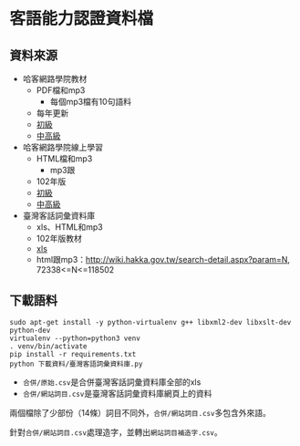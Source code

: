 # 客語能力認證資料檔

## 資料來源
* 哈客網路學院教材
  * PDF檔和mp3
    * 每個mp3檔有10句語料
  * 每年更新
  * [初級](http://elearning.hakka.gov.tw/Kaga/Kaga_QDPrimary.aspx)
  * [中高級](http://elearning.hakka.gov.tw/Kaga/Kaga_QDMiddle.aspx)
* 哈客網路學院線上學習
  * HTML檔和mp3
    * mp3跟
  * 102年版
  * [初級](http://elearning.hakka.gov.tw/Kaga/wikiwords1.aspx)
  * [中高級](http://elearning.hakka.gov.tw/Kaga/wikiwords2.aspx)
* 臺灣客話詞彙資料庫
  * xls、HTML和mp3
  * 102年版教材
  * [xls](http://wiki.hakka.gov.tw/download-word.aspx)
  * html跟mp3：<http://wiki.hakka.gov.tw/search-detail.aspx?param=N>, 72338<=N<=118502
  
  
## 下載語料
```
sudo apt-get install -y python-virtualenv g++ libxml2-dev libxslt-dev python-dev
virtualenv --python=python3 venv
. venv/bin/activate
pip install -r requirements.txt
python 下載資料/臺灣客語詞彙資料庫.py 
```

* `合併/原始.csv`是合併臺灣客話詞彙資料庫全部的xls
* `合併/網站詞目.csv`是臺灣客話詞彙資料庫網頁上的資料

兩個檔除了少部份（14條）詞目不同外，`合併/網站詞目.csv`多包含外來語。

針對`合併/網站詞目.csv`處理造字，並轉出`網站詞目補造字.csv`。